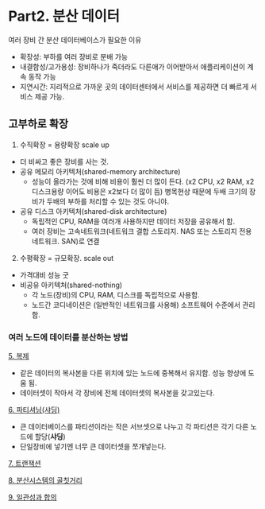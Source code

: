 # Part2. 분산 데이터
여러 장비 간 분산 데이터베이스가 필요한 이유

- 확장성: 부하를 여러 장비로 분배 가능
- 내결함성/고가용성: 장비하나가 죽더라도 다른애가 이어받아서 애플리케이션이 계속 동작 가능
- 지연시간: 지리적으로 가까운 곳의 데이터센터에서 서비스를 제공하면 더 빠르게 서비스 제공 가능.

## 고부하로 확장

1) 수직확장 = 용량확장 scale up

- 더 비싸고 좋은 장비를 사는 것.
- 공유 메모리 아키텍처(shared-memory architecture)
    - 성능이 올라가는 것에 비해 비용이 훨씬 더 많이 든다. (x2 CPU, x2 RAM, x2 디스크용량 이어도 비용은 x2보다 더 많이 듬) 병목현상 때문에 두배 크기의 장비가 두배의 부하를 처리할 수 있는 것도 아니야.
- 공유 디스크 아키텍처(shared-disk architecture)
    - 독립적인 CPU, RAM을 여러개 사용하지만 데이터 저장을 공유해서 함.
    - 여러 장비는 고속네트워크(네트워크 결합 스토리지. NAS 또는 스토리지 전용 네트워크. SAN)로 연결

2) 수평확장 = 규모확장. scale out

- 가격대비 성능 굿
- 비공유 아키텍처(shared-nothing)
    - 각 노드(장비)의 CPU, RAM, 디스크를 독립적으로 사용함.
    - 노드간 코디네이션은 (일반적인 네트워크를 사용해) 소프트웨어 수준에서 관리함.

### 여러 노드에 데이터를 분산하는 방법

[5. 복제](https://maisy.notion.site/5-03ebe6052d9b448488417c6e1a092b21)

- 같은 데이터의 복사본을 다른 위치에 있는 노드에 중복해서 유지함. 성능 향상에 도움 됨.
- 데이터셋이 작아서 각 장비에 전체 데이터셋의 복사본을 갖고있는다.

[6. 파티셔닝(샤딩)](https://maisy.notion.site/6-f7bb18c8193e4853b2a8c75e54c1ea4f)

- 큰 데이터베이스를 파티션이라는 작은 서브셋으로 나누고 각 파티션은 각기 다른 노드에 할당(**샤딩**)
- 단일장비에 넣기엔 너무 큰 데이터셋을 쪼개넣는다.

[7. 트랜잭션](https://maisy.notion.site/7-c12057d2a4ea4340bd4878c640c2759d)

[8. 분산시스템의 골칫거리](https://maisy.notion.site/8-b5bc50d24fbd480ea495228a671dd36d)

[9. 일관성과 합의](https://maisy.notion.site/9-01c3068e6b8c478c9fd035dfe0ba8729)